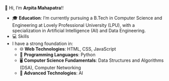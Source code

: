 👋 Hi, I’m **Arpita Mahapatra**!!
- 🎓 **Education**: I’m currently pursuing a B.Tech in Computer Science and Engineering at Lovely Professional University (LPU), with a specialization in Artificial Intelligence (AI) and Data Engineering.
- 💻 Skills
- I have a strong foundation in:
  - 🌐 **Web Technologies**: HTML, CSS, JavaScript
  - 🐍 **Programming Languages**: Python
  - 🖥️ **Computer Science Fundamentals**: Data Structures and Algorithms (DSA), Computer Networking
  - 🤖 **Advanced Technologies**: AI
